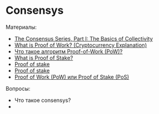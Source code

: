 # Consensys

Материалы:

* [The Consensus Series, Part I: The Basics of Collectivity](https://blog.coinfund.io/the-consensus-series-part-i-the-basics-of-collectivity-a11d76ff4d5d)
* [What is Proof of Work? (Cryptocurrency Explanation)](https://www.youtube.com/watch?v=XLcWy1uV8YM)
* [Что такое алгоритм Proof-of-Work (PoW)?](https://forklog.com/cryptorium/chto-takoe-proof-of-work-i-proof-of-stake/)
* [What is Proof of Stake?](https://www.youtube.com/watch?v=M3EFi_POhps)
* [Proof of stake](https://ethereum.org/en/developers/docs/consensus-mechanisms/pos/)
* [Proof of stake](https://academy.binance.com/ru/articles/proof-of-stake-explained)
* [Proof of Work (PoW) или Proof of Stake (PoS)](https://academy.binance.com/ru/articles/proof-of-work-vs-proof-of-stake)


Вопросы:

* Что такое consensys?
* 
